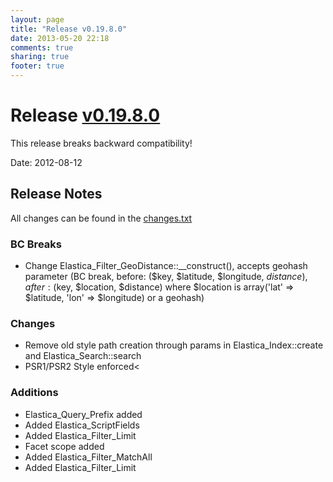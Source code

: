 ```yaml
---
layout: page
title: "Release v0.19.8.0"
date: 2013-05-20 22:18
comments: true
sharing: true
footer: true
---
```


Release [v0.19.8.0](https://github.com/ruflin/Elastica/tree/v0.19.8.0)
======================================================================

This release breaks backward compatibility!

Date: 2012-08-12


Release Notes
-------------

All changes can be found in the [changes.txt](https://github.com/ruflin/Elastica/blob/v0.19.8.0/changes.txt)

### BC Breaks

* Change Elastica_Filter_GeoDistance::__construct(), accepts geohash parameter (BC break, before: ($key, $latitude, $longitude, $distance), after: ($key, $location, $distance) where $location is array('lat' => $latitude, 'lon' => $longitude) or a geohash)


### Changes
* Remove old style path creation through params in Elastica_Index::create and Elastica_Search::search
* PSR1/PSR2 Style enforced<


### Additions
* Elastica_Query_Prefix added
* Added Elastica_ScriptFields
* Added Elastica_Filter_Limit
* Facet scope added
* Added Elastica_Filter_MatchAll
* Added Elastica_Filter_Limit
